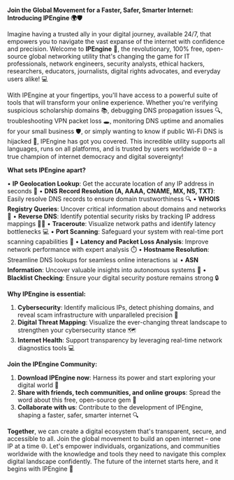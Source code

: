 **Join the Global Movement for a Faster, Safer, Smarter Internet: Introducing IPEngine 🌍🛡️**

Imagine having a trusted ally in your digital journey, available 24/7, that empowers you to navigate the vast expanse of the internet with confidence and precision. Welcome to **IPEngine** 🚀, the revolutionary, 100% free, open-source global networking utility that's changing the game for IT professionals, network engineers, security analysts, ethical hackers, researchers, educators, journalists, digital rights advocates, and everyday users alike! 💻

With IPEngine at your fingertips, you'll have access to a powerful suite of tools that will transform your online experience. Whether you're verifying suspicious scholarship domains 📚, debugging DNS propagation issues 🔍, troubleshooting VPN packet loss 🕳️, monitoring DNS uptime and anomalies for your small business 🛡️, or simply wanting to know if public Wi-Fi DNS is hijacked 🤔, IPEngine has got you covered. This incredible utility supports all languages, runs on all platforms, and is trusted by users worldwide 🌐 – a true champion of internet democracy and digital sovereignty!

**What sets IPEngine apart?**

• **IP Geolocation Lookup**: Get the accurate location of any IP address in seconds 📍
• **DNS Record Resolution (A, AAAA, CNAME, MX, NS, TXT)**: Easily resolve DNS records to ensure domain trustworthiness 🔍
• **WHOIS Registry Queries**: Uncover critical information about domains and networks 👀
• **Reverse DNS**: Identify potential security risks by tracking IP address mappings 🕵️‍♂️
• **Traceroute**: Visualize network paths and identify latency bottlenecks 💻
• **Port Scanning**: Safeguard your system with real-time port scanning capabilities 🔑
• **Latency and Packet Loss Analysis**: Improve network performance with expert analysis ⏱️
• **Hostname Resolution**: Streamline DNS lookups for seamless online interactions 📊
• **ASN Information**: Uncover valuable insights into autonomous systems 👥
• **Blacklist Checking**: Ensure your digital security posture remains strong 🔒

**Why IPEngine is essential:**

1. **Cybersecurity**: Identify malicious IPs, detect phishing domains, and reveal scam infrastructure with unparalleled precision 🔐
2. **Digital Threat Mapping**: Visualize the ever-changing threat landscape to strengthen your cybersecurity stance 🗺️
3. **Internet Health**: Support transparency by leveraging real-time network diagnostics tools 💻

**Join the IPEngine Community:**

1. **Download IPEngine now**: Harness its power and start exploring your digital world 🚀
2. **Share with friends, tech communities, and online groups**: Spread the word about this free, open-source gem 🤝
3. **Collaborate with us**: Contribute to the development of IPEngine, shaping a faster, safer, smarter internet 🔍

**Together**, we can create a digital ecosystem that's transparent, secure, and accessible to all. Join the global movement to build an open internet – one IP at a time 🌐. Let's empower individuals, organizations, and communities worldwide with the knowledge and tools they need to navigate this complex digital landscape confidently. The future of the internet starts here, and it begins with IPEngine 🚀